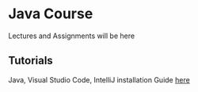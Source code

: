 # Java Course

Lectures and Assignments will be here

## Tutorials
Java, Visual Studio Code, IntelliJ installation Guide [here](Tutorials/Java)
